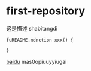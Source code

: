 # first-repository
这是描述
shabitangdi
```
fuREADME.mdnction xxx() {

}

```
[baidu](http://www.b.com)
mas0opiuuyyiugai
